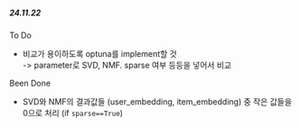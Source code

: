##### 24.11.22
To Do
* 비교가 용이하도록 optuna를 implement할 것  
-> parameter로 SVD, NMF. sparse 여부 등등을 넣어서 비교  

Been Done
* SVD와 NMF의 결과값들 (user_embedding, item_embedding) 중 작은 값들을 0으로 처리 (if `sparse==True`)
